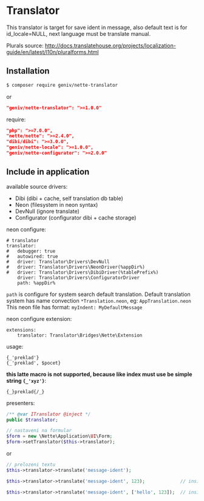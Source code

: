 Translator
==========

This translator is target for save ident in message, also default text is for id_locale=NULL, 
next language must be translate manual.

Plurals source: http://docs.translatehouse.org/projects/localization-guide/en/latest/l10n/pluralforms.html

Installation
------------

```sh
$ composer require geniv/nette-translator
```
or
```json
"geniv/nette-translator": ">=1.0.0"
```

require:
```json
"php": ">=7.0.0",
"nette/nette": ">=2.4.0",
"dibi/dibi": ">=3.0.0",
"geniv/nette-locale": ">=1.0.0",
"geniv/nette-configurator": ">=2.0.0"
```

Include in application
----------------------

available source drivers:
- Dibi (dibi + cache, self translation db table)
- Neon (filesystem in neon syntax)
- DevNull (ignore translate)
- Configurator (configurator dibi + cache storage)

neon configure:
```neon
# translator
translator:
#   debugger: true
#   autowired: true
#   driver: Translator\Drivers\DevNull
#   driver: Translator\Drivers\NeonDriver(%appDir%)
#   driver: Translator\Drivers\DibiDriver(%tablePrefix%)
    driver: Translator\Drivers\ConfiguratorDriver
    path: %appDir%
```

`path` is configure for system search default translation. 
Default translation system has name convection `*Translation.neon`, eg: `AppTranslation.neon`
This neon file has format: `myIndent: MyDefaultMessage`

neon configure extension:
```neon
extensions:
    translator: Translator\Bridges\Nette\Extension
```

usage:
```latte
{_'preklad'}
{_'preklad', $pocet}
```

**this latte macro is not supported, because like index must use be simple string `{_'xyz'}`**:
```latte
{_}preklad{/_}
```

presenters:
```php
/** @var ITranslator @inject */
public $translator;

// nastaveni na formular
$form = new \Nette\Application\UI\Form;
$form->setTranslator($this->translator);
```
or
```php
// prelozeni textu
$this->translator->translate('message-ident');

$this->translator->translate('message-ident', 123);             // inside %s

$this->translator->translate('message-ident', ['hello', 123]);  // inside %s, %s
```
